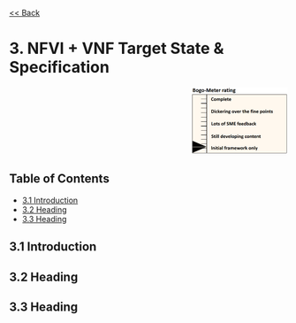 [<< Back](../../openstack)

# 3. NFVI + VNF Target State & Specification
<p align="right"><img src="../figures/bogo_ifo.png" alt="scope" title="Scope" width="35%"/></p>

## Table of Contents
* [3.1 Introduction](#2.1)
* [3.2 Heading](#2.2)
* [3.3 Heading](#2.3)

<a name="3.1"></a>
## 3.1 Introduction

<a name="3.2"></a>
## 3.2 Heading


<a name="3.3"></a>
## 3.3 Heading
